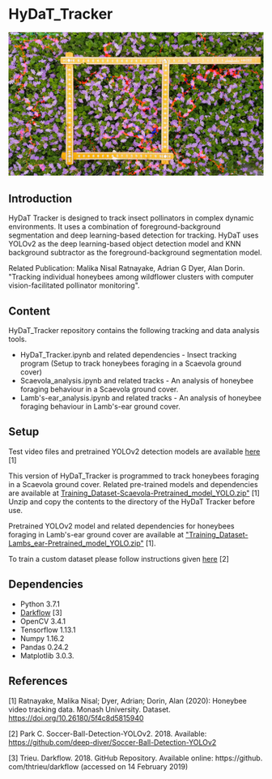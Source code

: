 # HyDaT_Tracker

![](/images/tracks.png)

## Introduction

HyDaT Tracker is designed to track insect pollinators in complex dynamic environments. It uses a combination of foreground-background segmentation and deep learning-based detection for tracking. HyDaT uses YOLOv2 as the deep learning-based object detection model and KNN background subtractor as the foreground-background segmentation model. 

Related Publication: Malika Nisal Ratnayake, Adrian G Dyer, Alan Dorin. "Tracking individual honeybees among wildflower clusters with computer vision-facilitated pollinator monitoring".

## Content

HyDaT_Tracker repository contains the following tracking and data analysis tools.
* HyDaT_Tracker.ipynb and related dependencies - Insect tracking program (Setup to track honeybees foraging in a Scaevola ground cover)
* Scaevola_analysis.ipynb and related tracks - An analysis of honeybee foraging behaviour in a Scaevola ground cover.
* Lamb's-ear_analysis.ipynb and related tracks - An analysis of honeybee foraging behaviour in Lamb's-ear ground cover.

 
## Setup

Test video files and pretrained YOLOv2 detection models are available [here](https://doi.org/10.26180/5f4c8d5815940) [1]

This version of HyDaT_Tracker is programmed to track honeybees foraging in a Scaevola ground cover. Related pre-trained models and dependencies are available at [Training_Dataset-Scaevola-Pretrained_model_YOLO.zip"](https://doi.org/10.26180/5f4c8d5815940) [1] Unzip and copy the contents to the directory of the HyDaT Tracker before use.

Pretrained YOLOv2 model and related dependencies for honeybees foraging in Lamb's-ear ground cover are available at  ["Training_Dataset-Lambs_ear-Pretrained_model_YOLO.zip"](https://doi.org/10.26180/5f4c8d5815940) [1].

To train a custom dataset please follow instructions given [here](https://github.com/deep-diver/Soccer-Ball-Detection-YOLOv2) [2]

## Dependencies

* Python 3.7.1
* [Darkflow](https://github.com/thtrieu/darkflow) [3] 
* OpenCV 3.4.1
* Tensorflow 1.13.1
* Numpy 1.16.2
* Pandas 0.24.2 
* Matplotlib 3.0.3.

## References

[1] Ratnayake, Malika Nisal; Dyer, Adrian; Dorin, Alan (2020): Honeybee video tracking data. Monash University. Dataset. https://doi.org/10.26180/5f4c8d5815940

[2] Park C. Soccer-Ball-Detection-YOLOv2. 2018. Available: https://github.com/deep-diver/Soccer-Ball-Detection-YOLOv2

[3] Trieu. Darkflow. 2018. GitHub Repository. Available online: https://github. com/thtrieu/darkflow (accessed on 14 February 2019)


